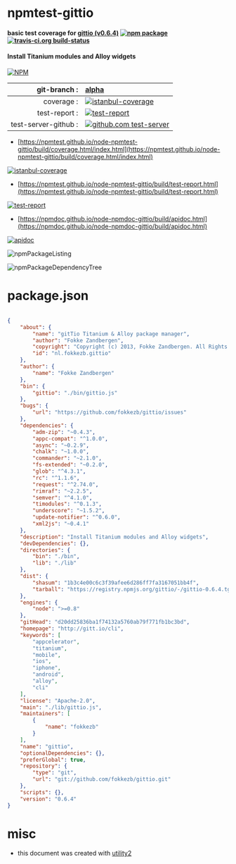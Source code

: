 # npmtest-gittio

#### basic test coverage for  [gittio (v0.6.4)](http://gitt.io/cli)  [![npm package](https://img.shields.io/npm/v/npmtest-gittio.svg?style=flat-square)](https://www.npmjs.org/package/npmtest-gittio) [![travis-ci.org build-status](https://api.travis-ci.org/npmtest/node-npmtest-gittio.svg)](https://travis-ci.org/npmtest/node-npmtest-gittio)

#### Install Titanium modules and Alloy widgets

[![NPM](https://nodei.co/npm/gittio.png?downloads=true&downloadRank=true&stars=true)](https://www.npmjs.com/package/gittio)

| git-branch : | [alpha](https://github.com/npmtest/node-npmtest-gittio/tree/alpha)|
|--:|:--|
| coverage : | [![istanbul-coverage](https://npmtest.github.io/node-npmtest-gittio/build/coverage.badge.svg)](https://npmtest.github.io/node-npmtest-gittio/build/coverage.html/index.html)|
| test-report : | [![test-report](https://npmtest.github.io/node-npmtest-gittio/build/test-report.badge.svg)](https://npmtest.github.io/node-npmtest-gittio/build/test-report.html)|
| test-server-github : | [![github.com test-server](https://npmtest.github.io/node-npmtest-gittio/GitHub-Mark-32px.png)](https://npmtest.github.io/node-npmtest-gittio/build/app/index.html) | | build-artifacts : | [![build-artifacts](https://npmtest.github.io/node-npmtest-gittio/glyphicons_144_folder_open.png)](https://github.com/npmtest/node-npmtest-gittio/tree/gh-pages/build)|

- [https://npmtest.github.io/node-npmtest-gittio/build/coverage.html/index.html](https://npmtest.github.io/node-npmtest-gittio/build/coverage.html/index.html)

[![istanbul-coverage](https://npmtest.github.io/node-npmtest-gittio/build/screenCapture.buildCi.browser.%252Ftmp%252Fbuild%252Fcoverage.lib.html.png)](https://npmtest.github.io/node-npmtest-gittio/build/coverage.html/index.html)

- [https://npmtest.github.io/node-npmtest-gittio/build/test-report.html](https://npmtest.github.io/node-npmtest-gittio/build/test-report.html)

[![test-report](https://npmtest.github.io/node-npmtest-gittio/build/screenCapture.buildCi.browser.%252Ftmp%252Fbuild%252Ftest-report.html.png)](https://npmtest.github.io/node-npmtest-gittio/build/test-report.html)

- [https://npmdoc.github.io/node-npmdoc-gittio/build/apidoc.html](https://npmdoc.github.io/node-npmdoc-gittio/build/apidoc.html)

[![apidoc](https://npmdoc.github.io/node-npmdoc-gittio/build/screenCapture.buildCi.browser.%252Ftmp%252Fbuild%252Fapidoc.html.png)](https://npmdoc.github.io/node-npmdoc-gittio/build/apidoc.html)

![npmPackageListing](https://npmtest.github.io/node-npmtest-gittio/build/screenCapture.npmPackageListing.svg)

![npmPackageDependencyTree](https://npmtest.github.io/node-npmtest-gittio/build/screenCapture.npmPackageDependencyTree.svg)



# package.json

```json

{
    "about": {
        "name": "gitTio Titanium & Alloy package manager",
        "author": "Fokke Zandbergen",
        "copyright": "Copyright (c) 2013, Fokke Zandbergen. All Rights Reserved.",
        "id": "nl.fokkezb.gittio"
    },
    "author": {
        "name": "Fokke Zandbergen"
    },
    "bin": {
        "gittio": "./bin/gittio.js"
    },
    "bugs": {
        "url": "https://github.com/fokkezb/gittio/issues"
    },
    "dependencies": {
        "adm-zip": "~0.4.3",
        "appc-compat": "^1.0.0",
        "async": "~0.2.9",
        "chalk": "~1.0.0",
        "commander": "~2.1.0",
        "fs-extended": "~0.2.0",
        "glob": "^4.3.1",
        "rc": "^1.1.6",
        "request": "^2.74.0",
        "rimraf": "~2.2.5",
        "semver": "^4.1.0",
        "timodules": "^0.1.3",
        "underscore": "~1.5.2",
        "update-notifier": "^0.6.0",
        "xml2js": "~0.4.1"
    },
    "description": "Install Titanium modules and Alloy widgets",
    "devDependencies": {},
    "directories": {
        "bin": "./bin",
        "lib": "./lib"
    },
    "dist": {
        "shasum": "1b3c4e00c6c3f39afee6d286ff7fa3167051bb4f",
        "tarball": "https://registry.npmjs.org/gittio/-/gittio-0.6.4.tgz"
    },
    "engines": {
        "node": ">=0.8"
    },
    "gitHead": "d20dd25836ba1f74132a5760ab79f771fb1bc3bd",
    "homepage": "http://gitt.io/cli",
    "keywords": [
        "appcelerator",
        "titanium",
        "mobile",
        "ios",
        "iphone",
        "android",
        "alloy",
        "cli"
    ],
    "license": "Apache-2.0",
    "main": "./lib/gittio.js",
    "maintainers": [
        {
            "name": "fokkezb"
        }
    ],
    "name": "gittio",
    "optionalDependencies": {},
    "preferGlobal": true,
    "repository": {
        "type": "git",
        "url": "git://github.com/fokkezb/gittio.git"
    },
    "scripts": {},
    "version": "0.6.4"
}
```



# misc
- this document was created with [utility2](https://github.com/kaizhu256/node-utility2)
